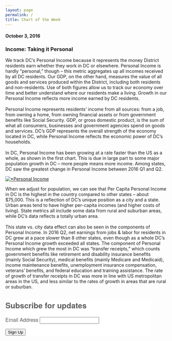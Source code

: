 ```yaml
---
layout: page
permalink: /
title: Chart of the Week
---
```

<h4>October 3, 2016</h4>
<h3>Income: Taking it Personal</h3>

We track DC’s Personal Income because it represents the money District residents earn whether they work in DC or elsewhere. Personal Income is hardly “personal,” though – this metric aggregates up all incomes received by all DC residents. Our GDP, on the other hand, measures the value of all goods and services produced within the District, including both residents and non-residents. Use of both figures allow us to track our economy over time and better understand where our residents make a living. Growth in our Personal Income reflects more income earned by DC residents. 
<br><br>
Personal Income represents residents’ income from all sources: from a job, from owning a home, from owning financial assets or from government benefits like Social Security. GDP, or gross domestic product, is the sum of what all consumers, businesses and government agencies spend on goods and services. DC’s GDP represents the overall strength of the economy located in DC, while Personal Income reflects the economic power of DC’s households. 
<br><br>
In DC, Personal Income has been growing at a rate faster than the US as a whole, as shown in the first chart. This is due in large part to some major population growth in DC – more people means more income. Among states, DC saw the greatest change in Personal Income between 2016 Q1 and Q2.

<div class='tableauPlaceholder' id='viz1475512562728' style='position: relative'>
  <noscript>
    <a href='#'><img alt='*Personal Income ' src='https:&#47;&#47;public.tableau.com&#47;static&#47;images&#47;CO&#47;COTW-PersonalIncome&#47;PersonalIncome&#47;1_rss.png' style='border: none' />
    </a>
  </noscript>
  <object class='tableauViz'  style='display:none;'>
    <param name='host_url' value='https%3A%2F%2Fpublic.tableau.com%2F' /> 
    <param name='site_root' value='' />
    <param name='name' value='COTW-PersonalIncome&#47;PersonalIncome' />
    <param name='tabs' value='no' /><param name='toolbar' value='yes' />
    <param name='static_image' value='https:&#47;&#47;public.tableau.com&#47;static&#47;images&#47;CO&#47;COTW-PersonalIncome&#47;PersonalIncome&#47;1.png' /> 
    <param name='animate_transition' value='yes' />
    <param name='display_static_image' value='yes' />
    <param name='display_spinner' value='yes' />
    <param name='display_overlay' value='yes' />
    <param name='display_count' value='yes' />
  </object>
</div>                
<script type='text/javascript'>                    
  var divElement = document.getElementById('viz1475512562728');                    
  var vizElement = divElement.getElementsByTagName('object')[0];                    
  vizElement.style.width='504px';vizElement.style.height='669px';                    
  var scriptElement = document.createElement('script');                    
  scriptElement.src = 'https://public.tableau.com/javascripts/api/viz_v1.js';                    
  vizElement.parentNode.insertBefore(scriptElement, vizElement);                
</script>

When we adjust for population, we can see that Per Capita Personal Income in DC is the highest in the country compared to other states – about $75,000. This is a reflection of DC’s unique position as a city and a state. Urban areas tend to have higher per-capita incomes (and higher costs of living). State metrics all include some data from rural and suburban areas, while DC’s data reflects a totally urban area. 
<br><br>
This state vs. city data effect can also be seen in the components of Personal Income. In 2016 Q2, net earnings from jobs & labor for residents in DC grew at a pace slower than 8 other states, even though as a whole DC’s Personal Income growth exceeded all states. The component of Personal Income which grew the most in DC was “transfer receipts,” which counts government benefits like retirement and disability insurance benefits (mainly Social Security), medical benefits (mainly Medicare and Medicaid), income maintenance benefits, unemployment insurance compensation, veterans’ benefits, and federal education and training assistance. The rate of growth of transfer receipts in DC was more in line with US metropolitan areas in the US, and less similar to the rates of growth in areas that are rural or suburban. 
<br><br>


<!--Begin CTCT Sign-Up Form-->
<!-- EFD 1.0.0 [Mon Jun 06 12:44:43 EDT 2016] -->
<link rel='stylesheet' type='text/css' href='https://static.ctctcdn.com/h/contacts-embedded-signup-assets/1.0.2/css/signup-form.css'>
<div class="ctct-embed-signup" style="font: 16px Helvetica Neue, Arial, sans-serif; font: 1rem Helvetica Neue, Arial, sans-serif; line-height: 1.5; -webkit-font-smoothing: antialiased; width: 454px">
   <div style="color:#5b5b5b; background-color:#FFFFFF; border-radius:5px;">
       <span id="success_message" style="display:none;">
           <div style="text-align:center;">Thanks for signing up!</div>
       </span>
       <form data-id="embedded_signup:form" class="ctct-custom-form Form" name="embedded_signup" method="POST" action="https://visitor2.constantcontact.com/api/signup">
           <h2 style="margin:0;">Subscribe for updates</h2>
           <!-- The following code must be included to ensure your sign-up form works properly. -->
           <input data-id="ca:input" type="hidden" name="ca" value="a2e7dff1-cff4-49c5-b33c-d32a5beeb267">
           <input data-id="list:input" type="hidden" name="list" value="1357647672">
           <input data-id="source:input" type="hidden" name="source" value="EFD">
           <input data-id="required:input" type="hidden" name="required" value="list,email">
           <input data-id="url:input" type="hidden" name="url" value="">
           <p data-id="Email Address:p" ><label data-id="Email Address:label" data-name="email" class="ctct-form-required">Email Address</label> <input data-id="Email Address:input" type="text" name="email" value="" maxlength="80"></p>
           <button type="submit" class="Button ctct-button Button--block Button-secondary" data-enabled="enabled">Sign Up</button>
       </form>
   </div>
</div>
<script type='text/javascript'>
   var localizedErrMap = {};
   localizedErrMap['required'] =        'This field is required.';
   localizedErrMap['ca'] =          'An unexpected error occurred while attempting to send email.';
   localizedErrMap['email'] =           'Please enter your email address in name@email.com format.';
   localizedErrMap['birthday'] =        'Please enter birthday in MM/DD format.';
   localizedErrMap['anniversary'] =     'Please enter anniversary in MM/DD/YYYY format.';
   localizedErrMap['custom_date'] =     'Please enter this date in MM/DD/YYYY format.';
   localizedErrMap['list'] =            'Please select at least one email list.';
   localizedErrMap['generic'] =         'This field is invalid.';
   localizedErrMap['shared'] =      'Sorry, we could not complete your sign-up. Please contact us to resolve this.';
   localizedErrMap['state_mismatch'] = 'Mismatched State/Province and Country.';
    localizedErrMap['state_province'] = 'Select a state/province';
   localizedErrMap['selectcountry'] =   'Select a country';
   var postURL = 'https://visitor2.constantcontact.com/api/signup';
</script>
<script type='text/javascript' src='https://static.ctctcdn.com/h/contacts-embedded-signup-assets/1.0.2/js/signup-form.js'></script>
<!--End CTCT Sign-Up Form-->

